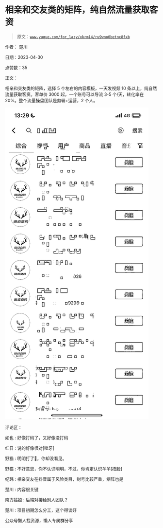 # 相亲和交友类的矩阵，纯自然流量获取客资

> 原文：[`www.yuque.com/for_lazy/xkrm14/ru9wno0betnc8fxb`](https://www.yuque.com/for_lazy/xkrm14/ru9wno0betnc8fxb)

作者： 楚川

日期：2023-04-30

点赞数：35

正文：

相亲和交友类的矩阵，选择 5 个左右的内容模板，一天发视频 10 条以上，纯自然流量获取客资。客单价 3000 起，一个账号可以导流 3-5 个/天，转化率在 20%。整个流量操盘团队是剪辑+运营，2 个人。

![](img/0cd20eef6c249cfdc0ef3f406bb7cdb1.png)  

评论区：

如也 : 好像打码了，又好像没打码

红日 : 说的好像很对[呲牙]

野猫 : 明明打了🐴，你却没看见。

野猫 : 不好意思，你不认识明明，不过，你肯定认识羊羊[捂脸]

纪玮 : 相亲交友在抖音属于风险类目，封号比较严重，矩阵也是

楚川 : 内容很关键

南方姑娘 : 后端对接给别人团队？

楚川 : 项目初期怎么分工，这个得谈好

公众号懒人找资源，懒人专属群分享

